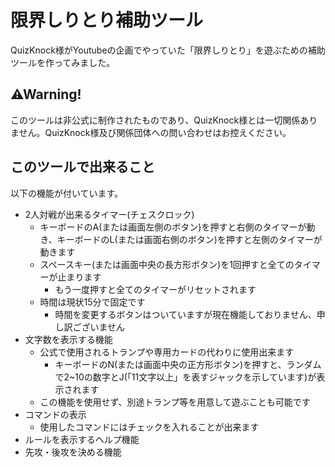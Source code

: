 # 限界しりとり補助ツール
QuizKnock様がYoutubeの企画でやっていた「限界しりとり」を遊ぶための補助ツールを作ってみました。
## ⚠Warning!
このツールは非公式に制作されたものであり、QuizKnock様とは一切関係ありません。QuizKnock様及び関係団体への問い合わせはお控えください。
## このツールで出来ること
以下の機能が付いています。
- 2人対戦が出来るタイマー(チェスクロック)
  - キーボードのA(または画面左側のボタン)を押すと右側のタイマーが動き、キーボードのL(または画面右側のボタン)を押すと左側のタイマーが動きます
  - スペースキー(または画面中央の長方形ボタン)を1回押すと全てのタイマーが止まります
    - もう一度押すと全てのタイマーがリセットされます  
  - 時間は現状15分で固定です
    - 時間を変更するボタンはついていますが現在機能しておりません、申し訳ございません
- 文字数を表示する機能
  - 公式で使用されるトランプや専用カードの代わりに使用出来ます
    - キーボードのN(または画面中央の正方形ボタン)を押すと、ランダムで2~10の数字とJ(「11文字以上」を表すジャックを示しています)が表示されます
  - この機能を使用せず、別途トランプ等を用意して遊ぶことも可能です
- コマンドの表示
  - 使用したコマンドにはチェックを入れることが出来ます
- ルールを表示するヘルプ機能
- 先攻・後攻を決める機能


  
